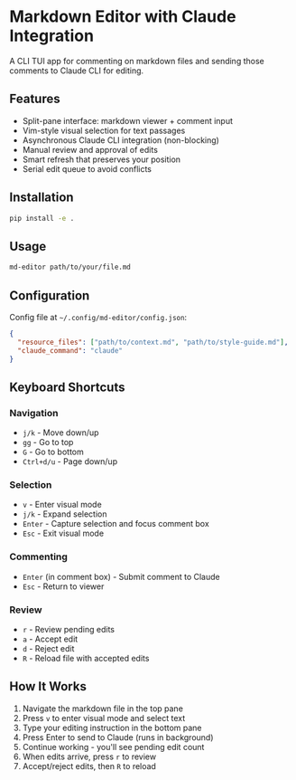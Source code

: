 # Markdown Editor with Claude Integration

A CLI TUI app for commenting on markdown files and sending those comments to Claude CLI for editing.

## Features

- Split-pane interface: markdown viewer + comment input
- Vim-style visual selection for text passages
- Asynchronous Claude CLI integration (non-blocking)
- Manual review and approval of edits
- Smart refresh that preserves your position
- Serial edit queue to avoid conflicts

## Installation

```bash
pip install -e .
```

## Usage

```bash
md-editor path/to/your/file.md
```

## Configuration

Config file at `~/.config/md-editor/config.json`:

```json
{
  "resource_files": ["path/to/context.md", "path/to/style-guide.md"],
  "claude_command": "claude"
}
```

## Keyboard Shortcuts

### Navigation
- `j/k` - Move down/up
- `gg` - Go to top
- `G` - Go to bottom
- `Ctrl+d/u` - Page down/up

### Selection
- `v` - Enter visual mode
- `j/k` - Expand selection
- `Enter` - Capture selection and focus comment box
- `Esc` - Exit visual mode

### Commenting
- `Enter` (in comment box) - Submit comment to Claude
- `Esc` - Return to viewer

### Review
- `r` - Review pending edits
- `a` - Accept edit
- `d` - Reject edit
- `R` - Reload file with accepted edits

## How It Works

1. Navigate the markdown file in the top pane
2. Press `v` to enter visual mode and select text
3. Type your editing instruction in the bottom pane
4. Press Enter to send to Claude (runs in background)
5. Continue working - you'll see pending edit count
6. When edits arrive, press `r` to review
7. Accept/reject edits, then `R` to reload
